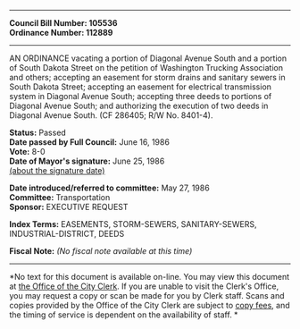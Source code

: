 * * * * *  
  
**Council Bill Number: [](#h0)[](#h2)105536**   
**Ordinance Number: 112889**  
  
* * * * *  
  
AN ORDINANCE vacating a portion of Diagonal Avenue South and a portion of South Dakota Street on the petition of Washington Trucking Association and others; accepting an easement for storm drains and sanitary sewers in South Dakota Street; accepting an easement for electrical transmission system in Diagonal Avenue South; accepting three deeds to portions of Diagonal Avenue South; and authorizing the execution of two deeds in Diagonal Avenue South. (CF 286405; R/W No. 8401-4).  
  
**Status:** Passed   
**Date passed by Full Council:** June 16, 1986   
**Vote:** 8-0   
**Date of Mayor's signature:** June 25, 1986   
[(about the signature date)](/~public/approvaldate.htm)   
  
  
**Date introduced/referred to committee:** May 27, 1986   
**Committee:** Transportation   
**Sponsor:** EXECUTIVE REQUEST   
  
**Index Terms:** EASEMENTS, STORM-SEWERS, SANITARY-SEWERS, INDUSTRIAL-DISTRICT, DEEDS  
  
**Fiscal Note:** *(No fiscal note available at this time)*  
  
* * * * *  
  
*No text for this document is available on-line. You may view this document at [the Office of the City Clerk](http://www.seattle.gov/leg/clerk/contactUs.htm). If you are unable to visit the Clerk's Office, you may request a copy or scan be made for you by Clerk staff. Scans and copies provided by the Office of the City Clerk are subject to [copy fees](http://clerk.seattle.gov/~public/clerkfees.htm), and the timing of service is dependent on the availability of staff. *  
  
  

